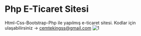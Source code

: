 # Php E-Ticaret Sitesi
Html-Css-Bootstrap-Php ile yapılmış e-ticaret sitesi.
Kodlar için ulaşabilirsiniz -> cemtekingss@gmail.com
![1](https://github.com/cemtekinn/phpeticaretwebsite/blob/main/AnaSayfa.jpg)
